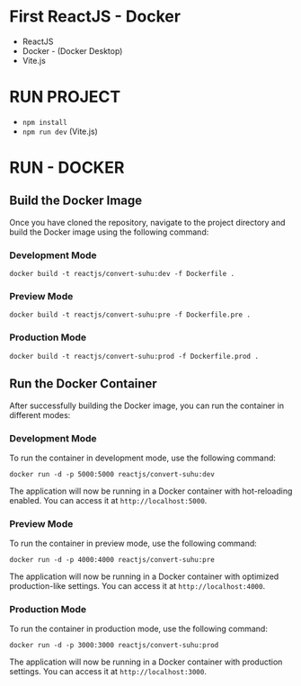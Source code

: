 # First ReactJS - Docker

- ReactJS
- Docker - (Docker Desktop)
- Vite.js

# RUN PROJECT
- `npm install`
- `npm run dev` (Vite.js)

# RUN - DOCKER
## Build the Docker Image

Once you have cloned the repository, navigate to the project directory and build the Docker image using the following command:

### Development Mode
```
docker build -t reactjs/convert-suhu:dev -f Dockerfile .
```

### Preview Mode
```
docker build -t reactjs/convert-suhu:pre -f Dockerfile.pre .
```

### Production Mode
```
docker build -t reactjs/convert-suhu:prod -f Dockerfile.prod .
```

## Run the Docker Container

After successfully building the Docker image, you can run the container in different modes:

### Development Mode

To run the container in development mode, use the following command:

```
docker run -d -p 5000:5000 reactjs/convert-suhu:dev
```

The application will now be running in a Docker container with hot-reloading enabled. You can access it at `http://localhost:5000`.

### Preview Mode

To run the container in preview mode, use the following command:

```
docker run -d -p 4000:4000 reactjs/convert-suhu:pre
```

The application will now be running in a Docker container with optimized production-like settings. You can access it at `http://localhost:4000`.

### Production Mode

To run the container in production mode, use the following command:

```
docker run -d -p 3000:3000 reactjs/convert-suhu:prod 
```

The application will now be running in a Docker container with production settings. You can access it at `http://localhost:3000`.